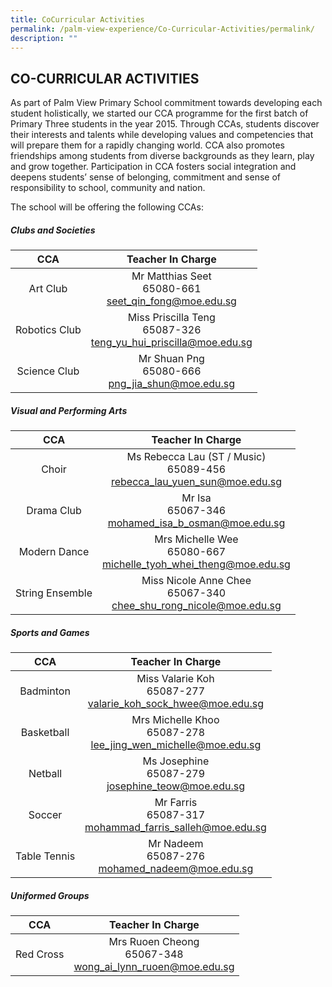 ```yaml
---
title: CoCurricular Activities
permalink: /palm-view-experience/Co-Curricular-Activities/permalink/
description: ""
---
```


## CO-CURRICULAR ACTIVITIES

As part of Palm View Primary School commitment towards developing each student holistically, we started our CCA programme for the first batch of Primary Three students in the year 2015. Through CCAs, students discover their interests and talents while developing values and competencies that will prepare them for a rapidly changing world. CCA also promotes friendships among students from diverse backgrounds as they learn, play and grow together. Participation in CCA fosters social integration and deepens students’ sense of belonging, commitment and sense of responsibility to school, community and nation.

The school will be offering the following CCAs: 

##### Clubs and Societies

| CCA | Teacher In Charge |
|:---:|:---:|
| Art Club | Mr Matthias Seet<br>65080-661<br>[seet_qin_fong@moe.edu.sg](mailto:seet_qin_fong@moe.edu.sg) |
| Robotics Club | Miss Priscilla Teng<br>65087-326<br>[teng_yu_hui_priscilla@moe.edu.sg](mailto:teng_yu_hui_priscilla@moe.edu.sg) |
| Science Club | Mr Shuan Png<br>65080-666<br>[png_jia_shun@moe.edu.sg](mailto:png_jia_shun@moe.edu.sg) |

##### Visual and Performing Arts

| CCA | Teacher In Charge |
|:---:|:---:|
| Choir | Ms Rebecca Lau (ST / Music)<br>65089-456<br>[rebecca_lau_yuen_sun@moe.edu.sg](mailto:rebecca_lau_yuen_sun@moe.edu.sg) |
| Drama Club | Mr Isa<br>65067-346<br>[mohamed_isa_b_osman@moe.edu.sg](mailto:mohamed_isa_b_osman@moe.edu.sg) |
| Modern Dance | Mrs Michelle Wee<br>65080-667<br>[michelle_tyoh_whei_theng@moe.edu.sg](mailto:michelle_tyoh_whei_theng@moe.edu.sg) |
| String Ensemble | Miss Nicole Anne Chee<br>65067-340<br>[chee_shu_rong_nicole@moe.edu.sg](mailto:chee_shu_rong_nicole@moe.edu.sg) |

##### Sports and Games

| CCA | Teacher In Charge |
|:---:|:---:|
| Badminton | Miss Valarie Koh<br>65087-277<br>[valarie_koh_sock_hwee@moe.edu.sg](mailto:valarie_koh_sock_hwee@moe.edu.sg) |
| Basketball | Mrs Michelle Khoo<br>65087-278<br>[lee_jing_wen_michelle@moe.edu.sg](mailto:lee_jing_wen_michelle@moe.edu.sg) |
| Netball | Ms Josephine<br>65087-279<br>[josephine_teow@moe.edu.sg](mailto:josephine_teow@moe.edu.sg) |
| Soccer | Mr Farris<br>65087-317<br>[mohammad_farris_salleh@moe.edu.sg](mailto:mohammad_farris_salleh@moe.edu.sg) |
| Table Tennis | Mr Nadeem<br>65087-276<br>[mohamed_nadeem@moe.edu.sg](mailto:mohamed_nadeem@moe.edu.sg) |

##### Uniformed Groups

| CCA | Teacher In Charge |
|:---:|:---:|
| Red Cross | Mrs Ruoen Cheong<br>65067-348<br>[wong_ai_lynn_ruoen@moe.edu.sg](mailto:wong_ai_lynn_ruoen@moe.edu.sg) |